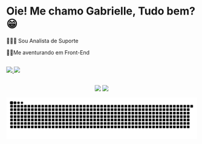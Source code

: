 <h1> Oie! Me chamo Gabrielle, Tudo bem? 😁 </h1>

<p> 👩🏼‍💻 Sou Analista de Suporte </p>
<p1> 👩🏼Me aventurando em Front-End </p1>

##

<div>
  <a href="https://github.com/GabiNSantos">
  <img height="180em" src="https://github-readme-stats.vercel.app/api?username=GabiNSantos&show_icons=true&theme=tokyonight&include_all_commits=true&count_private=true"/>
  <img height="170em" src="https://github-readme-stats.vercel.app/api/top-langs/?username=GabiNSantos&layout=compact&langs_count=7&theme=tokyonight"/>
</div>
  
  ##
 
<div align="center"> 
    <a href="https://instagram.com/rafaballerini" target="_blank"><img src="https://img.shields.io/badge/-Instagram-%23E4405F?style=for-the-badge&logo=instagram&logoColor=white" target="_blank"></a>
 	  <a href="https://www.linkedin.com/in/rafaella-ballerini-45875016a" target="_blank"><img src="https://img.shields.io/badge/-LinkedIn-%230077B5?style=for-the-badge&logo=linkedin&logoColor=white" target="_blank"></a> 
 
  ![Snake animation](https://github.com/GabiNSantos/GabiNSantos/blob/output/github-contribution-grid-snake.svg)

</div>
